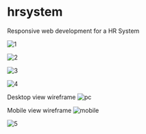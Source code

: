 # hrsystem
Responsive web development for a HR System

![1](https://user-images.githubusercontent.com/40288071/187511718-452d499d-9613-41d0-a02e-dd9127a30813.PNG)


![2](https://user-images.githubusercontent.com/40288071/187511794-259a4e2d-27a0-43bb-9df9-6af1c944d955.PNG)


![3](https://user-images.githubusercontent.com/40288071/187511815-4bef7b7b-f894-440f-91a3-8ef2e011cb43.PNG)


![4](https://user-images.githubusercontent.com/40288071/187511832-d0532f84-998f-492a-8b72-1a0164277494.PNG)

Desktop view wireframe
![pc](https://user-images.githubusercontent.com/40288071/187511867-366c2be2-91c1-4520-8378-57a75870d144.png)

Mobile view wireframe
![mobile](https://user-images.githubusercontent.com/40288071/187511880-a0b824cb-ecd5-4b22-a73f-47610e624d3c.png)


![5](https://user-images.githubusercontent.com/40288071/187513304-6b8e7258-3ac8-4803-a77d-0d477666f378.PNG)
